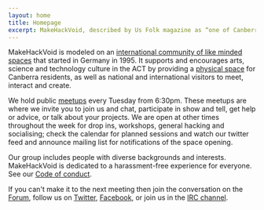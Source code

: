 ```yaml
---
layout: home
title: Homepage
excerpt: MakeHackVoid, described by Us Folk magazine as “one of Canberra’s best new creative organisations”, is a makerspace that provides ACT residents with a multi-use workshop and meeting space at Ginninderra House in Belconnen.
---
```


MakeHackVoid is modeled on an [international community of like minded spaces](https://hackerspaces.org) that started in Germany in 1995. It supports and encourages arts, science and technology culture in the ACT by providing a [physical space](/our-space) for Canberra residents, as well as national and international visitors to meet, interact and create.

We hold public [meetups](meetings/) every Tuesday from 6:30pm. These meetups are where we invite you to join us and chat, participate in show and tell, get help or advice, or talk about your projects. We are open at other times throughout the week for drop ins, workshops, general hacking and socialising; check the calendar for planned sessions and watch our twitter feed and announce mailing list for notifications of the space opening.

Our group includes people with diverse backgrounds and interests. MakeHackVoid is dedicated to a harassment-free experience for everyone. See our [Code of conduct](code-of-conduct).

If you can't make it to the next meeting then join the conversation on the [Forum](//forum.makehackvoid.com), follow us on [Twitter](https://twitter.com/makehackvoid),  [Facebook](https://www.facebook.com/group.php?gid=357947732276), or join us in the [IRC channel](contacts/#on_irc).
